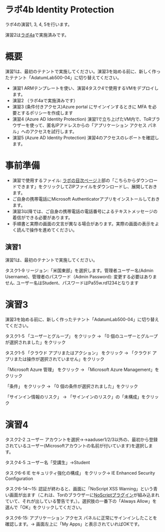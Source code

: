 # ラボ4b Identity Protection

ラボ4の演習1, 3, 4, 5を行います。

演習2は[ラボ4a](lab04a-mfa.md)で実施済みです。

# 概要

演習1は、最初のテナントで実施してください。演習3を始める前に、新しく作ったテナント「AdatumLab500-04」に切り替えてください。

- 演習1 ARMテンプレートを使い、演習4タスク4で使用するVMをデプロイします。
- 演習2 （ラボ4aで実施済みです）
- 演習3 (条件付きアクセス)Azure portal にサインインするときに MFA を必要とするポリシーを作成します
- 演習4 (Azure AD Identity Protection) 演習1で立ち上げたVM内で、ToRブラウザーを使って、匿名IPアドレスからの「アプリケーション アクセス パネル」へのアクセスを試行します。
- 演習5 (Azure AD Identity Protection) 演習4のアクセスのレポートを確認します。

# 事前準備

- 演習で使用するファイル: [ラボの目次ページ](https://microsoftlearning.github.io/AZ-500JA-AzureSecurityTechnologies/)上部の「こちらからダウンロードできます」をクリックしてZIPファイルをダウンロードし、展開しておきます。
- ご自身の携帯電話にMicrosoft Authenticatorアプリをインストールしておきます。
- 演習3以降では、ご自身の携帯電話の電話番号によるテキストメッセージの着信ができる必要があります。
- 手順書と実際の画面の文言が異なる場合があります。実際の画面の表示をよく読んで操作を進めてください。

## 演習1

演習1は、最初のテナントで実施してください。

タスク1-9 リージョン:「米国東部」を選択します。管理者ユーザー名(Admin Username)、管理者のパスワード（Admin Password): 変更する必要はありません. ユーザー名はStudent、パスワードはPa55w.rd1234となります

# 演習3

演習3を始める前に、新しく作ったテナント「AdatumLab500-04」に切り替えてください。

タスク1-5 「ユーザーとグループ」 をクリック → 「0 個のユーザーとグループが選択されました」をクリック

タスク1-5 「クラウド アプリまたはアクション」 をクリック → 「クラウド アプリまたは操作が選択されていません」をクリック

「Microsoft Azure 管理」 をクリック → 「Microsoft Azure Management」をクリック

「条件」 をクリック → 「0 個の条件が選択されました」をクリック

「サインイン情報のリスク」 → 「サインインのリスク」の「未構成」をクリック

# 演習4

タスク2-2 ユーザー アカウントを選択→→aaduser1/2/3以外の、最初から登録されているユーザー(Microsoftアカウントの名前が付いています)を選択します。

タスク4-5 ユーザー名「受講生」→Student

タスク6-6 IE セキュリティ強化の構成」 をクリック→ IE Enhanced Security Configuration

タスク6-14～15: 認証が終わると、画面に「NoScript XSS Warning」という青い画面が出ます（これは、Torのブラウザーに[NoScriptプラグイン](https://addons.mozilla.org/ja/firefox/addon/noscript/)が組み込まれていて、それが出している警告です。）。選択肢の一番下の「Always Allow」を選んで「OK」をクリックしてください。

タスク6-15: アプリケーション アクセス パネルに正常にサインインしたことを確認します。→ 画面左上に「My Apps」と表示されていればOKです。
